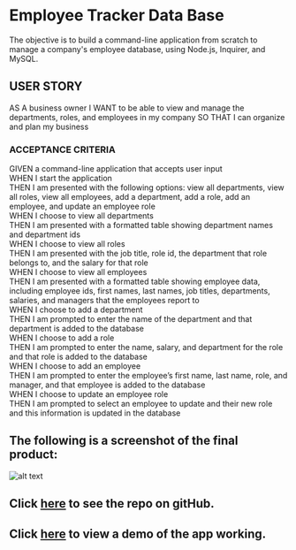 # Employee Tracker Data Base

The objective is to build a command-line application from scratch to manage a company's employee database, using Node.js, Inquirer, and MySQL.

## USER STORY

AS A business owner
I WANT to be able to view and manage the departments, roles, and employees in my company
SO THAT I can organize and plan my business

### ACCEPTANCE CRITERIA
GIVEN a command-line application that accepts user input</br>
WHEN I start the application</br>
THEN I am presented with the following options: view all departments, view all roles, view all employees, add a department, add a role, add an employee, and update an employee role</br>
WHEN I choose to view all departments</br>
THEN I am presented with a formatted table showing department names and department ids</br>
WHEN I choose to view all roles</br>
THEN I am presented with the job title, role id, the department that role belongs to, and the salary for that role</br>
WHEN I choose to view all employees</br>
THEN I am presented with a formatted table showing employee data, including employee ids, first names, last names, job titles, departments, salaries, and managers that the employees report to</br>
WHEN I choose to add a department</br>
THEN I am prompted to enter the name of the department and that department is added to the database</br>
WHEN I choose to add a role</br>
THEN I am prompted to enter the name, salary, and department for the role and that role is added to the database</br>
WHEN I choose to add an employee</br>
THEN I am prompted to enter the employee’s first name, last name, role, and manager, and that employee is added to the database</br>
WHEN I choose to update an employee role</br>
THEN I am prompted to select an employee to update and their new role and this information is updated in the database</br>

## The following is a screenshot of the final product:

![alt text](./public/assets/)

## Click [here](https://github.com/dolivafig) to see the repo on gitHub.
## Click [here](https://drive.google.com/file/d/16sKyuaUP4yi_tykYlGArWObNKeF1YIwj/view) to view a demo of the app working.
